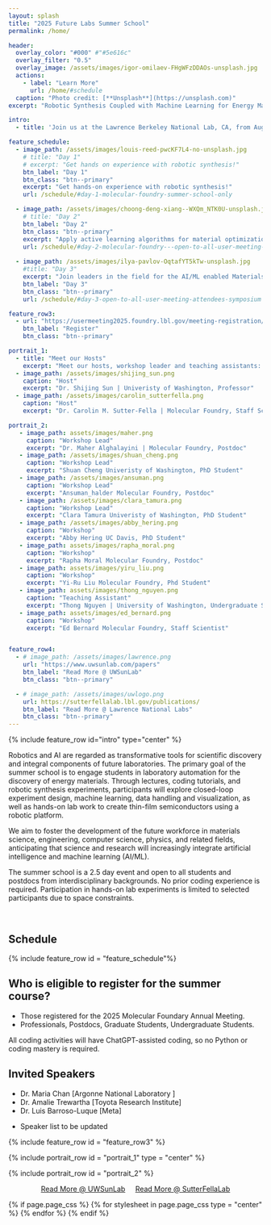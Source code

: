 ```yaml
---
layout: splash
title: "2025 Future Labs Summer School"
permalink: /home/

header:
  overlay_color: "#000" #"#5e616c"
  overlay_filter: "0.5"
  overlay_image: /assets/images/igor-omilaev-FHgWFzDDAOs-unsplash.jpg
  actions:
    - label: "Learn More"
      url: /home/#schedule
  caption: "Photo credit: [**Unsplash**](https://unsplash.com)"
excerpt: "Robotic Synthesis Coupled with Machine Learning for Energy Materials."

intro: 
  - title: 'Join us at the Lawrence Berkeley National Lab, CA, from August 13-15 for activities and workshops for applying machine learning to material science'

feature_schedule:
  - image_path: /assets/images/louis-reed-pwcKF7L4-no-unsplash.jpg
    # title: "Day 1"
    # excerpt: "Get hands on experience with robotic synthesis!"
    btn_label: "Day 1"
    btn_class: "btn--primary"
    excerpt: "Get hands-on experience with robotic synthesis!"
    url: /schedule/#day-1-molecular-foundry-summer-school-only

  - image_path: /assets/images/choong-deng-xiang--WXQm_NTK0U-unsplash.jpg
    # title: "Day 2"
    btn_label: "Day 2"
    btn_class: "btn--primary"
    excerpt: "Apply active learning algorithms for material optimization!"
    url: /schedule/#day-2-molecular-foundry---open-to-all-user-meeting-attendees-tutorial
        
  - image_path: /assets/images/ilya-pavlov-OqtafYT5kTw-unsplash.jpg
    #title: "Day 3"
    excerpt: "Join leaders in the field for the AI/ML enabled Materials Development Symposium!"
    btn_label: "Day 3"
    btn_class: "btn--primary"
    url: /schedule/#day-3-open-to-all-user-meeting-attendees-symposium

feature_row3:
  - url: "https://usermeeting2025.foundry.lbl.gov/meeting-registration/"
    btn_label: "Register"
    btn_class: "btn--primary"

portrait_1:
  - title: "Meet our Hosts"
    excerpt: "Meet our hosts, workshop leader and teaching assistants: "
  - image_path: /assets/images/shijing_sun.png
    caption: "Host"
    excerpt: "Dr. Shijing Sun | Univeristy of Washington, Professor"
  - image_path: /assets/images/carolin_sutterfella.png
    caption: "Host"
    excerpt: "Dr. Carolin M. Sutter-Fella | Molecular Foundry, Staff Scientist" 

portrait_2: 
   - image_path: assets/images/maher.png
     caption: "Workshop Lead"
     excerpt: "Dr. Maher Alghalayini | Molecular Foundry, Postdoc"
   - image_path: /assets/images/shuan_cheng.png
     caption: "Workshop Lead"
     excerpt: "Shuan Cheng Univeristy of Washington, PhD Student"
   - image_path: /assets/images/ansuman.png
     caption: "Workshop Lead"
     excerpt: "Ansuman_halder Molecular Foundry, Postdoc"
   - image_path: /assets/images/clara_tamura.png
     caption: "Workshop Lead"
     excerpt: "Clara Tamura Univeristy of Washington, PhD Student" 
   - image_path: /assets/images/abby_hering.png
     caption: "Workshop"
     excerpt: "Abby Hering UC Davis, PhD Student" 
   - image_path: assets/images/rapha_moral.png
     caption: "Workshop"
     excerpt: "Rapha Moral Molecular Foundry, Postdoc" 
   - image_path: assets/images/yiru_liu.png
     caption: "Workshop"
     excerpt: "Yi-Ru Liu Molecular Foundry, Phd Student" 
   - image_path: assets/images/thong_nguyen.png
     caption: "Teaching Assistant"
     excerpt: "Thong Nguyen | University of Washington, Undergraduate Student" 
   - image_path: assets/images/ed_bernard.png
     caption: "Workshop"
     excerpt: "Ed Bernard Molecular Foundry, Staff Scientist" 


feature_row4:
  - # image_path: /assets/images/lawrence.png
    url: "https://www.uwsunlab.com/papers"
    btn_label: "Read More @ UWSunLab"
    btn_class: "btn--primary"

  - # image_path: /assets/images/uwlogo.png
    url: https://sutterfellalab.lbl.gov/publications/
    btn_label: "Read More @ Lawrence National Labs"
    btn_class: "btn--primary"
---
```

{% include feature_row id="intro" type="center" %} 

Robotics and AI are regarded as transformative tools for scientific discovery and integral components of future laboratories. The primary goal of the summer school is to engage students in laboratory automation for the discovery of energy materials. Through lectures, coding tutorials, and robotic synthesis experiments, participants will explore closed-loop experiment design, machine learning, data handling and visualization, as well as hands-on lab work to create thin-film semiconductors using a robotic platform.

We aim to foster the development of the future workforce in materials science, engineering, computer science, physics, and related fields, anticipating that science and research will increasingly integrate artificial intelligence and machine learning (AI/ML).

The summer school is a 2.5 day event and open to all students and postdocs from interdisciplinary backgrounds. No prior coding experience is required. Participation in hands-on lab experiments is limited to selected participants due to space constraints.

<br/>

## Schedule
{% include feature_row id = "feature_schedule"%}

## Who is eligible to register for the summer course?
- Those registered for the 2025 Molecular Foundary Annual Meeting.
- Professionals,  Postdocs,  Graduate Students,  Undergraduate Students.

All coding activities will have ChatGPT-assisted coding, so no Python or coding mastery is required.

## Invited Speakers
- Dr. Maria Chan [Argonne National Laboratory ]
- Dr. Amalie Trewartha [Toyota Research Institute]
- Dr. Luis Barroso-Luque [Meta]
  
* Speaker list to be updated



{% include feature_row id = "feature_row3" %}

<!-- ## "Readings from our Hosts"
#  'Learn more through some of the publications from our host!' -->

{% include portrait_row id = "portrait_1"  type = "center" %}

{% include portrait_row id = "portrait_2" %}

<!-- {% include feature_row id="feature_row4" type="center" %}  -->
<div style="display: flex; justify-content: center; gap: 20px;">
  <a href="https://www.uwsunlab.com/papers" class="btn btn--primary">Read More @ UWSunLab</a>
  <a href="https://sutterfellalab.lbl.gov/publications/" class="btn btn--primary">Read More @ SutterFellaLab</a>
</div>
<!-- One of the placeholders can be reading materials (not sure how to call it) but it can provide links to Shijing/my papers;-->

{% if page.page_css %}
  {% for stylesheet in page.page_css  type = "center" %}
    <link rel="stylesheet" href="{{ stylesheet | relative_url }}">
  {% endfor %}
{% endif %}


<!-- 
another placeholder can be info about preparing for the summer school/ good to know. here we will add safety information, min. PPE
another placeholder can be data that we generate during the summer school and openly share through the website
another placeholder can be codes that we share as part of the summer school -->

<!-- 
{% include feature_row id="feature_row2" type="left" %}

{% include feature_row id="feature_row3" type="right" %} -->

